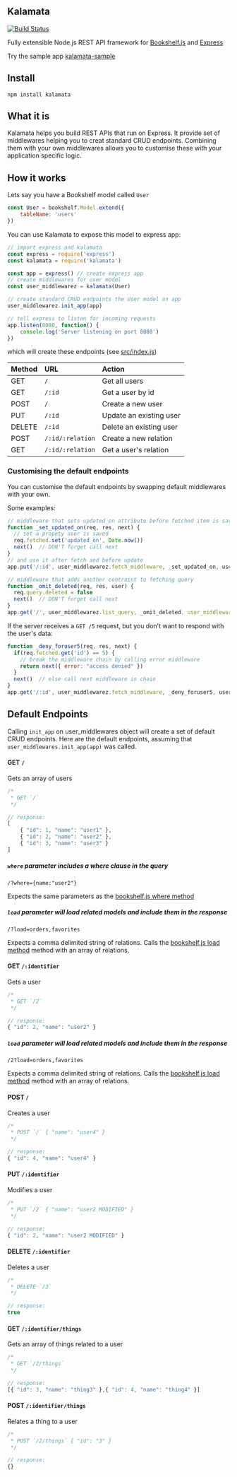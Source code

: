 ## Kalamata

[![Build Status](https://travis-ci.org/mikec/kalamata.svg?branch=master)](https://travis-ci.org/mikec/kalamata)

Fully extensible Node.js REST API framework for [Bookshelf.js](http://bookshelfjs.org/) and [Express](http://expressjs.com/)

Try the sample app [kalamata-sample](https://github.com/mikec/kalamata-sample)

## Install

`npm install kalamata`

## What it is

Kalamata helps you build REST APIs that run on Express.
It provide set of middlewares helping you to creat standard CRUD endpoints.
Combining them with your own middlewares allows you to customise these with your application specific logic.

## How it works

Lets say you have a Bookshelf model called `User`

```js
const User = bookshelf.Model.extend({
    tableName: 'users'
})
```

You can use Kalamata to expose this model to express app:

```js
// import express and kalamata
const express = require('express')
const kalamata = require('kalamata')

const app = express() // create express app
// create middlewares for user model
const user_middlewarez = kalamata(User)

// create standard CRUD endpoints the User model on app
user_middlewarez.init_app(app)

// tell express to listen for incoming requests
app.listen(8080, function() {
    console.log('Server listening on port 8080')
})
```

which will create these endpoints (see [src/index.js](index.js:init_app))

| Method | URL              | Action                        |
| :----- | :------------    | :---------------------------- |
| GET    | `/`              | Get all users                 |
| GET    | `/:id`           | Get a user by id              |
| POST   | `/`              | Create a new user             |
| PUT    | `/:id`           | Update an existing user       |
| DELETE | `/:id`           | Delete an existing user       |
| POST   | `/:id/:relation` | Create a new relation         |
| GET    | `/:id/:relation` | Get a user's relation         |


### Customising the default endpoints

You can customise the default endpoints by swapping default middlewares with your own.

Some examples:

```js
// middleware that sets updated_on attribute before fetched item is saved
function _set_updated_on(req, res, next) {
  // set a propety user is saved
  req.fetched.set('updated_on', Date.now())
  next()  // DON'T forget call next
}
// and use it after fetch and before update
app.put('/:id', user_middlewarez.fetch_middleware, _set_updated_on, user_middlewarez.update_middleware)
```

```js
// middleware that adds another contraint to fetching query
function _omit_deleted(req, res, user) {
  req.query.deleted = false
  next()  // DON'T forget call next
}
app.get('/', user_middlewarez.list_query, _omit_deleted. user_middlewarez.list_middleware)
```

If the server receives a `GET /5` request, but you don't want to respond with the user's data:

```js
function _deny_foruser5(req, res, next) {
  if(req.fetched.get('id') == 5) {
    // break the middleware chain by calling error middleware
    return next({ error: "access denied" })
  }
  next()  // else call next middleware in chain
}
app.get('/:id', user_middlewarez.fetch_middleware, _deny_foruser5, user_middlewarez.detail_middleware)
```


## Default Endpoints

Calling `init_app` on user_middlewares object will create a set of default CRUD endpoints.
Here are the default endpoints, assuming that `user_middlewares.init_app(app)` was called.

#### GET `/`

Gets an array of users

```js
/*
 * GET `/`
 */

// response:
[
    { "id": 1, "name": "user1" },
    { "id": 2, "name": "user2" },
    { "id": 3, "name": "user3" }
]
```
##### `where` parameter includes a where clause in the query

`/?where={name:"user2"}`

Expects the same parameters as the [bookshelf.js where method](http://bookshelfjs.org/#Model-where)

##### `load` parameter will load related models and include them in the response

`/?load=orders,favorites`

Expects a comma delimited string of relations.
Calls the [bookshelf.js load method](http://bookshelfjs.org/#Model-load) method with an array of relations.



#### GET `/:identifier`

Gets a user

```js
/*
 * GET `/2`
 */

// response:
{ "id": 2, "name": "user2" }

```

##### `load` parameter will load related models and include them in the response

`/2?load=orders,favorites`

Expects a comma delimited string of relations.
Calls the [bookshelf.js load method](http://bookshelfjs.org/#Model-load) method with an array of relations.

#### POST `/`

Creates a user

```js
/*
 * POST `/` { "name": "user4" }
 */

// response:
{ "id": 4, "name": "user4" }

```


#### PUT `/:identifier`

Modifies a user

```js
/*
 * PUT `/2` { "name": "user2 MODIFIED" }
 */

// response:
{ "id": 2, "name": "user2 MODIFIED" }

```


#### DELETE `/:identifier`

Deletes a user

```js
/*
 * DELETE `/3`
 */

// response:
true

```


#### GET `/:identifier/things`

Gets an array of things related to a user

```js
/*
 * GET `/2/things`
 */

// response:
[{ "id": 3, "name": "thing3" },{ "id": 4, "name": "thing4" }]

```


#### POST `/:identifier/things`

Relates a thing to a user

```js
/*
 * POST `/2/things` { "id": "3" }
 */

// response:
{}

```
